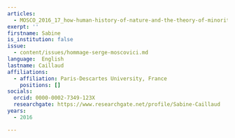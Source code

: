```yaml
---
articles:
  - MOSCO_2016_17_how-human-history-of-nature-and-the-theory-of-minorities-shed
exerpt: ''
firstname: Sabine
is_institution: false
issue:
  - content/issues/hommage-serge-moscovici.md
language:  English
lastname: Caillaud
affiliations:
  - affiliation: Paris-Descartes University, France
    positions: []
socials:
  orcid: 0000-0002-7349-123X
  researchgate: https://www.researchgate.net/profile/Sabine-Caillaud
years:
  - 2016

---
```

